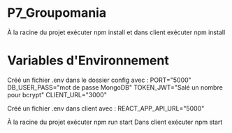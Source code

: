 # P7_Groupomania
À la racine du projet exécuter npm install et 
dans client exécuter npm install

# Variables d'Environnement
Créé un fichier .env dans le dossier config avec :
PORT="5000"
DB_USER_PASS="mot de passe MongoDB"
TOKEN_JWT="Salé un nombre pour bcrypt"
CLIENT_URL="3000"

Créé un fichier .env dans client avec :
REACT_APP_API_URL="5000"

À la racine du projet exécuter npm run start
Dans client exécuter npm start
